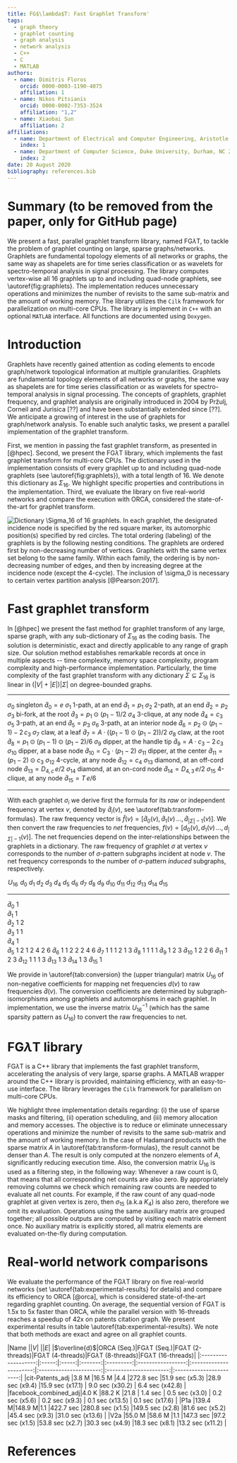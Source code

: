 ```yaml
---
title: FG$\lambda$T: Fast Graphlet Transform'
tags:
  - graph theory
  - graphlet counting
  - graph analysis
  - network analysis
  - C++
  - C
  - MATLAB
authors:
  - name: Dimitris Floros
    orcid: 0000-0003-1190-4075
    affiliation: 1
  - name: Nikos Pitsianis
    orcid: 0000-0002-7353-3524
    affiliation: "1,2"
  - name: Xiaobai Sun
    affiliation: 2
affiliations:
  - name: Department of Electrical and Computer Engineering, Aristotle University of Thessaloniki, Thessaloniki 54124, Greece
    index: 1
  - name: Department of Computer Science, Duke University, Durham, NC 27708, USA
    index: 2
date: 20 August 2020
bibliography: references.bib
---
```


# Summary (to be removed from the paper, only for GitHub page)

We present a fast, parallel graphlet transform library, named
FG$\lambda$T, to tackle the problem of graphlet counting on large,
sparse graphs/networks. Graphlets are fundamental topology elements of
all networks or graphs, the same way as shapelets are for time series
classification or as wavelets for spectro-temporal analysis in signal
processing. The library computes vertex-wise all 16 graphlets up to
and including quad-node graphlets, see \autoref{fig:graphlets}. The
implementation reduces unnecessary operations and minimizes the number
of revisits to the same sub-matrix and the amount of working
memory. The library utilizes the `Cilk` framework for parallelization
on multi-core CPUs. The library is implement in `C++` with an optional
`MATLAB` interface. All functions are documented using `Doxygen`.

# Introduction

Graphlets have recently gained attention as coding elements to encode
graph/network topological information at multiple
granularities. Graphlets are fundamental topology elements of all
networks or graphs, the same way as shapelets are for time series
classification or as wavelets for spectro-temporal analysis in signal
processing. The concepts of graphlets, graphlet frequency, and
graphlet analysis are originally introduced in 2004 by Pržulj, Corneil
and Jurisica [??] and have been substantially extended since [??].  We
anticipate a growing of interest in the use of graphlets for
graph/network analysis. To enable such analytic tasks, we present a
parallel implementation of the graphlet transform.

First, we mention in passing the fast graphlet transform, as presented
in [@hpec]. Second, we present the FG$\lambda$T library, which
implements the fast graphlet transform for multi-core CPUs. The
dictionary used in the implementation consists of every graphlet up to
and including quad-node graphlets (see \autoref{fig:graphlets}), with
a total length of 16. We denote this dictionary as $\Sigma_16$. We
highlight specific properties and contributions in the
implementation. Third, we evaluate the library on five real-world
networks and compare the execution with ORCA, considered the
state-of-the-art for graphlet transform.

![Dictionary $\Sigma_16$ of 16 graphlets. In each graphlet, the
designated incidence node is specified by the red square marker, its
automorphic position(s) specified by red circles. The total ordering
(labeling) of the graphlets is by the following nesting
conditions. The graphlets are ordered first by non-decreasing number
of vertices. Graphlets with the same vertex set belong to the same
family. Within each family, the ordering is by non-decreasing number
of edges, and then by increasing degree at the incidence node (except
the 4-cycle). The inclusion of $\sigma_0$ is necessary to certain
vertex partition analysis [@Pearson:2017].](figs/graphlet-dictionary.png)

# Fast graphlet transform

In [@hpec] we present the fast method for graphlet transform of any
large, sparse graph, with any sub-dictionary of $\Sigma_16$ as the
coding basis. The solution is deterministic, exact and directly
applicable to any range of graph size. Our solution method establishes
remarkable records at once in multiple aspects -- time complexity,
memory space complexity, program complexity and high-performance
implementation. Particularly, the time complexity of the fast graphlet
transform with any dictionary $\Sigma \subseteq \Sigma_16$ is linear
in $(|V| + |E|)|\Sigma|$ on degree-bounded graphs. 

 --------------- ------------------------------ --------------------------------------------------------------------
  $\sigma_{0}$    singleton                      $\hat{d}_{0} = e$
  $\sigma_{1}$    1-path, at an end              $\hat{d}_{1} = p_1$
  $\sigma_{2}$    2-path, at an end              $\hat{d}_{2} = p_2$
  $\sigma_{3}$    bi-fork, at the root           $\hat{d}_{3} = p_1 \odot  (p_1 - 1) / 2$
  $\sigma_{4}$    3-clique, at any node          $\hat{d}_{4} = c_3$
  $\sigma_{5}$    3-path, at an end              $\hat{d}_{5} = p_3$
  $\sigma_{6}$    3-path, at an interior node    $\hat{d}_{6} = p_2 \odot ( p_{1} - 1) - 2\, c_3$
  $\sigma_{7}$    claw, at a leaf                $\hat{d}_{7} = A \cdot  \big( (p_1 - 1) \odot (p_1 - 2) \big) / 2$
  $\sigma_{8}$    claw, at the root              $\hat{d}_{8} = p_1 \odot (p_1 - 1) \odot (p_1 - 2) / 6$
  $\sigma_{9}$    dipper, at the handle tip      $\hat{d}_{9} = A \cdot c_{3} - 2\,  c_{3}$
  $\sigma_{10}$   dipper, at a base node         $\hat{d}_{10} = C_{3}  \cdot (p_{1} - 2)$
  $\sigma_{11}$   dipper, at the center          $\hat{d}_{11} = (p_1 - 2) \odot c_3$
  $\sigma_{12}$   4-cycle, at any node           $\hat{d}_{12} = c_4$
  $\sigma_{13}$   diamond, at an off-cord node   $\hat{d}_{13}  = D_{4,c} \,  e/2$
  $\sigma_{14}$   diamond, at an on-cord node    $\hat{d}_{14} = D_{4,3} \, e / 2$
  $\sigma_{15}$   4-clique, at any node          $\hat{d}_{15}   =  T \,  e/6$
  --------------- ------------------------------ --------------------------------------------------------------------

With each graphlet $\sigma_i$ we derive first the formula for its
*raw* or independent frequency at vertex $v$, denoted by
$\hat{d}_i(v)$, see \autoref{tab:transform-formulas}. The raw frequency
vector is $\hat{f}(v) = \left[ \hat{d}_0(v), \, \hat{d}_1(v) \, \dots,
\, \hat{d}_{|\Sigma|-1}(v) \right]$. We then convert the raw
frequencies to *net* frequencies, $f(v) = \left[ d_0(v), \, d_1(v) \,
\dots, \, d_{|\Sigma|-1}(v) \right]$. The net frequencies depend on
the inter-relationships between the graphlets in a dictionary.  The
raw frequency of graphlet $\sigma$ at vertex $v$ corresponds to the
number of $\sigma$-pattern subgraphs incident at node $v$. The net
frequency corresponds to the number of $\sigma$-pattern *induced*
subgraphs, respectively.

  $\! U_{16}\!$     $d_{0}$   $d_{1}$   $d_{2}$   $d_{3}$   $d_{4}$   $d_{5}$   $d_{6}$   $d_{7}$   $d_{8}$   $d_{9}$   $d_{10}$   $d_{11}$   $d_{12}$   $d_{13}$   $d_{14}$   $d_{15}$
  ---------------- --------- --------- --------- --------- --------- --------- --------- --------- --------- --------- ---------- ---------- ---------- ---------- ---------- ----------
  $\hat{d}_{0}$        1                                                                                                                                                      
  $\hat{d}_{1}$                  1                                                                                                                                            
  $\hat{d}_{2}$                            1                   2                                                                                                              
  $\hat{d}_{3}$                                      1         1                                                                                                              
  $\hat{d}_{4}$                                                1                                                                                                              
  $\hat{d}_{5}$                                                          1                                       2         1                     2          4          2          6
  $\hat{d}_{6}$                                                                    1                                       1          2          2          2          4          6
  $\hat{d}_{7}$                                                                              1                   1         1                                2          1          3
  $\hat{d}_{8}$                                                                                        1                              1                                1          1
  $\hat{d}_{9}$                                                                                                  1                                          2                     3
  $\hat{d}_{10}$                                                                                                           1                                2          2          6
  $\hat{d}_{11}$                                                                                                                      1                                2          3
  $\hat{d}_{12}$                                                                                                                                 1          1          1          3
  $\hat{d}_{13}$                                                                                                                                            1                     3
  $\hat{d}_{14}$                                                                                                                                                       1          3
  $\hat{d}_{15}$                                                                                                                                                                  1


We provide in \autoref{tab:conversion} the (upper triangular) matrix
$U_{16}$ of non-negative coefficients for mapping net frequencies
$d(v)$ to raw frequencies $\hat{d}(v)$. The conversion coefficients
are determined by subgraph-isomorphisms among graphlets and
automorphisms in each graphlet. In implementation, we use the inverse
matrix $U_{16}^{-1}$ (which has the same sparsity pattern as $U_{16}$)
to convert the raw frequencies to net.

# FG$\lambda$T library

FG$\lambda$T is a C++ library that implements the fast graphlet
transform, accelerating the analysis of very large, sparse graphs. A
MATLAB wrapper around the C++ library is provided, maintaining
efficiency, with an easy-to-use interface. The library leverages the
`Cilk` framework for parallelism on multi-core CPUs.

We highlight three implementation details regarding: (i) the use of
sparse masks and filtering, (ii) operation scheduling, and (iii)
memory allocation and memory accesses. The objective is to reduce or
eliminate unnecessary operations and minimize the number of revisits
to the same sub-matrix and the amount of working memory. In the case
of Hadamard products with the sparse matrix $A$ in
\autoref{tab:transform-formulas}, the result cannot be denser than
$A$. The result is only computed at the nonzero elements of $A$,
significantly reducing execution time. Also, the conversion matrix
$U_{16}$ is used as a filtering step, in the following way: Whenever a
raw count is 0, that means that all corresponding net counts are also
zero. By appropriately removing columns we check which remaining raw
counts are needed to evaluate all net counts. For example, if the raw
count of any quad-node graphlet at given vertex is zero, then
$\sigma_15$ (a.k.a $K_4$) is also zero, therefore we omit its
evaluation. Operations using the same auxiliary matrix are grouped
together; all possible outputs are computed by visiting each matrix
element once. No auxiliary matrix is explicitly stored, all matrix
elements are evaluated on-the-fly during computation.

# Real-world network comparisons

We evaluate the performance of the FG$\lambda$T library on five
real-world networks (set \autoref{tab:experimental-results} for
details) and compare its efficiency to ORCA [@orca], which is
considered state-of-the-art regarding graphlet counting. On average,
the sequential version of FG$\lambda$T is 1.5x to 5x faster than ORCA,
while the parallel version with 16-threads reaches a speedup of 42x on
patents citation graph. We present experimental results in table
\autoref{tab:experimental-results}. We note that both methods are
exact and agree on all graphlet counts.

|Name                 |$|V|$  |$|E|$  |$\overline{d}$|ORCA (Seq.)|FG$\lambda$T (Seq.)|FG$\lambda$T (2-threads)|FG$\lambda$T (4-threads)|FG$\lambda$T (8-threads)|FG$\lambda$T (16-threads)|
|:-------------------:|:-----:|:-----:|:-------:|:---------:|:-----------------:|:----------------------:|:----------------------:|:----------------------:|:-----------------------:|
|cit-Patents_adj      |3.8 M  |16.5 M |4.4      |272.8 sec  |51.9 sec (x5.3)    |28.9 sec (x9.4)         |15.9 sec (x17.1)        | 9.0 sec (x30.2)        | 6.4 sec (x42.8)         |
|facebook_combined_adj|4.0 K  |88.2 K |21.8     | 1.4 sec   | 0.5 sec (x3.0)    | 0.2 sec (x5.6)         | 0.2 sec (x9.3)         | 0.1 sec (x13.5)        | 0.1 sec (x17.6)         |
|P1a                  |139.4 M|148.9 M|1.1      |422.7 sec  |280.8 sec (x1.5)   |149.5 sec (x2.8)        |81.6 sec (x5.2)         |45.4 sec (x9.3)         |31.0 sec (x13.6)         |
|V2a                  |55.0 M |58.6 M |1.1      |147.3 sec  |97.2 sec (x1.5)    |53.8 sec (x2.7)         |30.3 sec (x4.9)         |18.3 sec (x8.1)         |13.2 sec (x11.2)         |


# References
